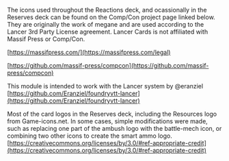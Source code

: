 The icons used throughout the Reactions deck, and ocassionally in the Reserves deck can be found on the Comp/Con project page linked below. They are originally the work of megane and are used according to the Lancer 3rd Party License agreement.  Lancer Cards is not affiliated with Massif Press or Comp/Con.

[https://massifpress.com/](https://massifpress.com/legal)

[https://github.com/massif-press/compcon](https://github.com/massif-press/compcon)

This module is intended to work with the Lancer system by @eranziel
[https://github.com/Eranziel/foundryvtt-lancer](https://github.com/Eranziel/foundryvtt-lancer)

Most of the card logos in the Reserves deck, including the Resources logo from Game-icons.net. In some cases, simple modifications were made, such as replacing one part of the ambush logo with the battle-mech icon, or combining two other icons to create the smart ammo logo.
[https://creativecommons.org/licenses/by/3.0/#ref-appropriate-credit](https://creativecommons.org/licenses/by/3.0/#ref-appropriate-credit)
